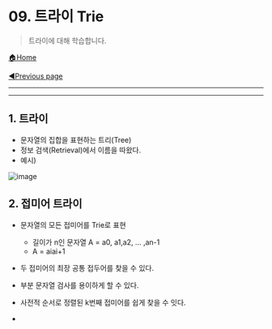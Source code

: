 # 09. 트라이 Trie

> 트라이에 대해 학습합니다.

[🏠Home](https://github.com/batboy118/Study_Note)

[◀Previous page ](./README.md)

---

<!-- TOC -->

- - -

<!-- /TOC -->

## 1. 트라이

- 문자열의 집합을 표현하는 트리(Tree)
- 정보 검색(Retrieval)에서 이름을 따왔다.
- 예시)

![image](https://user-images.githubusercontent.com/53181778/78859022-92937900-7a1d-11ea-9f47-14e1162bc0e7.png)

## 2. 접미어 트라이

- 문자열의 모든 접미어를 Trie로 표현
  - 길이가 n인 문자열 A = a0, a1,a2, ... ,an-1
  - A = aiai+1

- 두 접미어의 최장 공통 접두어를 찾을 수 있다.

- 부분 문자열 검사를 용이하게 할 수 있다.
- 사전적 순서로 정렬된 k번째 접미어를 쉽게 찾을 수 잇다.
- 